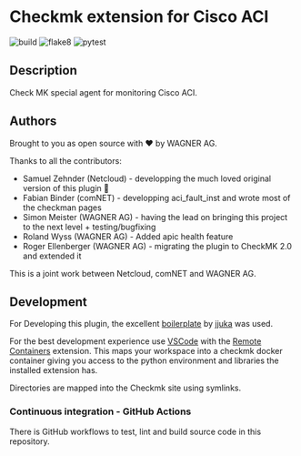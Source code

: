 # Checkmk extension for Cisco ACI

![build](https://github.com/ellr/checkmk_cisco_aci/workflows/build/badge.svg)
![flake8](https://github.com/ellr/checkmk_cisco_aci/workflows/Lint/badge.svg)
![pytest](https://github.com/ellr/checkmk_cisco_aci/workflows/pytest/badge.svg)

## Description

Check MK special agent for monitoring Cisco ACI.


## Authors

Brought to you as open source with ❤️ by WAGNER AG.

Thanks to all the contributors:

- Samuel Zehnder (Netcloud) - developping the much loved original version of this plugin 🚀
- Fabian Binder (comNET) - developping aci_fault_inst and wrote most of the checkman pages
- Simon Meister (WAGNER AG) - having the lead on bringing this project to the next level + testing/bugfixing
- Roland Wyss (WAGNER AG) - Added apic health feature
- Roger Ellenberger (WAGNER AG) - migrating the plugin to CheckMK 2.0 and extended it


This is a joint work between Netcloud, comNET and WAGNER AG.


## Development

For Developing this plugin, the excellent [boilerplate](https://github.com/jiuka/checkmk_template) by [jjuka](https://github.com/jiuka) was used.

For the best development experience use [VSCode](https://code.visualstudio.com/) with the [Remote Containers](https://marketplace.visualstudio.com/items?itemName=ms-vscode-remote.remote-containers) extension. This maps your workspace into a checkmk docker container giving you access to the python environment and libraries the installed extension has.

Directories are mapped into the Checkmk site using symlinks.


### Continuous integration - GitHub Actions

There is GitHub workflows to test, lint and build source code in this repository.
